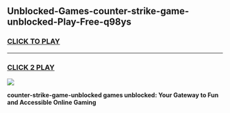 
## Unblocked-Games-counter-strike-game-unblocked-Play-Free-q98ys
<h3>
<a href="https://premium76.site?title=counter-strike-game-unblocked&ref=21A">CLICK TO PLAY</a></h3>
<hr>

<h3>
<a href="https://premium76.site?title=counter-strike-game-unblocked&ref=21A">CLICK 2 PLAY</a>
  
</h3>

<a href="https://premium76.site?title=counter-strike-game-unblocked&ref=21A"><img src="https://clearcache.store/games.png"></a>


**counter-strike-game-unblocked games unblocked: Your Gateway to Fun and Accessible Online Gaming**
